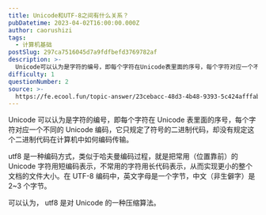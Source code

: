 ```yaml
---
title: Unicode和UTF-8之间有什么关系？
pubDatetime: 2023-04-02T16:00:00.000Z
author: caorushizi
tags:
  - 计算机基础
postSlug: 297ca7516045d7a9fdfbefd3769782af
description: >-
  Unicode可以认为是字符的编号，即每个字符在Unicode表里面的序号，每个字符对应一个不同的Unicode编码，它只规定了符号的二进制代码，却没有规定这个二进制代码在计算机中如何编码传输。utf
difficulty: 1
questionNumber: 2
source: >-
  https://fe.ecool.fun/topic-answer/23cebacc-48d3-4b48-9393-5c424afffab0?orderBy=updateTime&order=desc&tagId=30
---
```


Unicode 可以认为是字符的编号，即每个字符在 Unicode 表里面的序号，每个字符对应一个不同的 Unicode 编码，它只规定了符号的二进制代码，却没有规定这个二进制代码在计算机中如何编码传输。

utf8 是一种编码方式，类似于哈夫曼编码过程，就是把常用（位置靠前）的 Unicode 字符用短编码表示，不常用的字符用长代码表示，从而实现更小的整个文档的文件大小。在 UTF-8 编码中，英文字母是一个字节，中文（非生僻字）是 2~3 个字节。

可以认为， utf8 是对 Unicode 的一种压缩算法。
